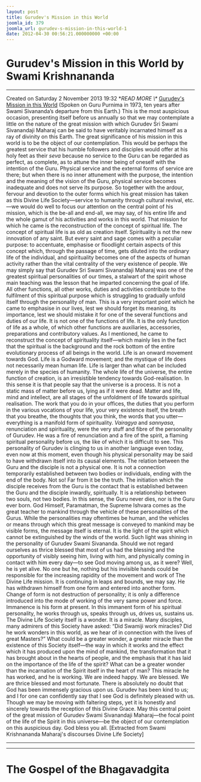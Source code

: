 ```yaml
---
layout: post
title: Gurudev's Mission in this World
joomla_id: 379
joomla_url: gurudev-s-mission-in-this-world-1
date: 2012-04-30 00:56:21.000000000 +00:00
---
```

# Gurudev's Mission in this World by Swami Krishnananda
* * *
Created on Saturday 2 November 2013 19:32
**READ MORE \\\** [Gurudev's Mission in this World](http://www.swami-krishnananda.org/disc/disc_151.html)
(Spoken on Guru Purnima in 1973, ten years after Swami Sivananda’s departure from this Earth.) 
This is the most auspicious occasion, presenting itself before us annually so that we may contemplate a little on the nature of the great mission with which Gurudev Sri Swami Sivanandaji Maharaj can be said to have veritably incarnated himself as a ray of divinity on this Earth.
The great significance of his mission in this world is to be the object of our contemplation. This would be perhaps the greatest service that his humble followers and disciples would offer at his holy feet as their _seva_ because no service to the Guru can be regarded as perfect, as complete, as to attune the inner being of oneself with the intention of the Guru. Physical service and the external forms of service are there; but when there is no inner attunement with the purpose, the intention and the meaning of the vision of the Guru, physical service becomes inadequate and does not serve its purpose. So together with the ardour, fervour and devotion to the outer forms which his great mission has taken as this Divine Life Society—service to humanity through cultural revival, etc.—we would do well to focus our attention on the central point of his mission, which is the be-all and end-all, we may say, of his entire life and the whole gamut of his activities and works in this world.
That mission for which he came is the reconstruction of the concept of spiritual life. The concept of spiritual life is as old as creation itself. Spirituality is not the new innovation of any saint. But every saint and sage comes with a peculiar purpose: to accentuate, emphasise or floodlight certain aspects of this concept which, through the passage of time, gets diluted into the ordinary life of the individual, and spirituality becomes one of the aspects of human activity rather than the vital centrality of the very existence of people.
We may simply say that Gurudev Sri Swami Sivanandaji Maharaj was one of the greatest spiritual personalities of our times, a stalwart of the spirit whose main teaching was the lesson that he imparted concerning the goal of life. All other functions, all other works, duties and activities contribute to the fulfilment of this spiritual purpose which is struggling to gradually unfold itself through the personality of man. This is a very important point which he came to emphasise in our lives, lest we should forget its meaning, its importance, lest we should mistake it for one of the several functions and duties of our life. It is not one of the functions of life. It is the only function of life as a whole, of which other functions are auxiliaries, accessories, preparations and contributory values.
As I mentioned, he came to reconstruct the concept of spirituality itself—which mainly lies in the fact that the spiritual is the background and the rock bottom of the entire evolutionary process of all beings in the world. Life is an onward movement towards God. Life is a Godward movement; and the mystique of life does not necessarily mean human life. Life is larger than what can be included merely in the species of humanity. The whole life of the universe, the entire function of creation, is an irresistible tendency towards God-realisation. In this sense it is that people say that the universe is a process. It is not a static mass of matter before us, lying as if it were dead. Matter and life, mind and intellect, are all stages of the unfoldment of life towards spiritual realisation. The work that you do in your offices, the duties that you perform in the various vocations of your life, your very existence itself, the breath that you breathe, the thoughts that you think, the words that you utter—everything is a manifold form of spirituality.
_Vairagya_ and _sannyasa_, renunciation and spirituality, were the very stuff and fibre of the personality of Gurudev. He was a fire of renunciation and a fire of the spirit, a flaming spiritual personality before us, the like of which it is difficult to see. This personality of Gurudev is clinging to us in another language even today, even now at this moment, even though his physical personality may be said to have withdrawn itself into its causal elements.
The relation between the Guru and the disciple is not a physical one. It is not a connection temporarily established between two bodies or individuals, ending with the end of the body. Not so! Far from it be the truth. The initiation which the disciple receives from the Guru is the contact that is established between the Guru and the disciple inwardly, spiritually. It is a relationship between two souls, not two bodies.
In this sense, the Guru never dies, nor is the Guru ever born. God Himself, Paramatman, the Supreme Ishvara comes as the great teacher to mankind through the vehicle of these personalities of the Gurus. While the personalities may oftentimes be human, and the vehicles or means through which this great message is conveyed to mankind may be visible forms, the message itself is eternal. It is the light of the spirit which cannot be extinguished by the winds of the world. Such light was shining in the personality of Gurudev Swami Sivananda. Should we not regard ourselves as thrice blessed that most of us had the blessing and the opportunity of visibly seeing him, living with him, and physically coming in contact with him every day—to see God moving among us, as it were?
Well, he is yet alive. No one but he, nothing but his invisible hands could be responsible for the increasing rapidity of the movement and work of The Divine Life mission. It is continuing in leaps and bounds, we may say. He has withdrawn himself from one form and entered into another form. Change of form is not destruction of personality; it is only a difference introduced into the mode of working of the very same power and force. Immanence is his form at present.
In this immanent form of his spiritual personality, he works through us, speaks through us, drives us, sustains us. The Divine Life Society itself is a wonder. It is a miracle. Many disciples, many admirers of this Society have asked: “Did Swamiji work miracles? Did he work wonders in this world, as we hear of in connection with the lives of great Masters?” What could be a greater wonder, a greater miracle than the existence of this Society itself—the way in which it works and the effect which it has produced upon the mind of mankind, the transformation that it has brought about in the hearts of people, and the emphasis that it has laid on the importance of the life of the spirit? What can be a greater wonder than the incarnation of the Spirit itself in the heart of man? This miracle he has worked, and he is working. We are indeed happy. We are blessed.
We are thrice blessed and most fortunate. There is absolutely no doubt that God has been immensely gracious upon us. Gurudev has been kind to us; and I for one can confidently say that I see God is definitely pleased with us. Though we may be moving with faltering steps, yet it is honestly and sincerely towards the reception of this Divine Grace.
May this central point of the great mission of Gurudev Swami Sivanandaji Maharaj—the focal point of the life of the Spirit in this universe—be the object of our contemplation on this auspicious day. God bless you all.
[Extracted from Swami Krishnananda Maharaj's discourses Divine Life Society]
* * *
* * *
# The Gospel of the Bhagavadgita
